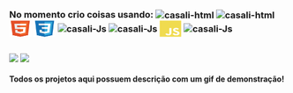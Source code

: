 
<div style="display: inline_block"><br>
<h3>No momento crio coisas usando:
  <img align="center" alt="casali-html" height="40" width="40" src="https://img.icons8.com/color/48/000000/git.png">
  <img align="center" alt="casali-html" height="40" width="40" src="https://img.icons8.com/ios-filled/50/000000/github.png">
  <img align="center" alt="casali-html" height="30" width="40" src="https://raw.githubusercontent.com/devicons/devicon/master/icons/html5/html5-original.svg">
  <img align="center" alt="casali-css" height="30" width="40" src="https://raw.githubusercontent.com/devicons/devicon/master/icons/css3/css3-original.svg">
  <img align="center" alt="casali-Js" height="40" width="40" src="https://img.icons8.com/color/48/000000/sass-avatar.png">
  <img align="center" alt="casali-Js" height="40" width="40" src="https://img.icons8.com/color/48/000000/bootstrap.png">
  <img align="center" alt="casali-Js" height="30" width="40" src="https://raw.githubusercontent.com/devicons/devicon/master/icons/javascript/javascript-plain.svg">
  <img align="center" alt="casali-Js" height="30" width="40" src="https://img.icons8.com/external-tal-revivo-color-tal-revivo/24/000000/external-jquery-is-a-javascript-library-designed-to-simplify-html-logo-color-tal-revivo.png">
</div>
  
  ##
 
<div> 
  <a href="https://www.instagram.com/we_casali/" target="_blank"><img src="https://img.shields.io/badge/-Instagram-%23E4405F?style=for-the-badge&logo=instagram&logoColor=white" target="_blank"></a>
  <a href="https://www.linkedin.com/in/weslei-casali-575826237/" target="_blank"><img src="https://img.shields.io/badge/-LinkedIn-%230077B5?style=for-the-badge&logo=linkedin&logoColor=white" target="_blank"></a> 

</div>

#### Todos os projetos aqui possuem descrição com um gif de demonstração!
